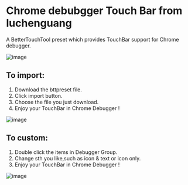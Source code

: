 # Chrome debubgger Touch Bar from luchenguang
A BetterTouchTool preset which provides TouchBar support for Chrome debugger.

![image](https://github.com/luchenguang/ChromeDebuggerTouchBar-BTT/raw/master/screenshots/TouchBar.png)

## To import:
1. Download the bttpreset file.  
2. Click import button.  
3. Choose the file you just download.  
4. Enjoy your TouchBar in Chrome Debugger !

![image](https://github.com/luchenguang/ChromeDebuggerTouchBar-BTT/raw/master/screenshots/Import.png)

## To custom:
1. Double click the items in Debugger Group.  
2. Change sth you like,such as icon & text or icon only.  
3. Enjoy your TouchBar in Chrome Debugger !

![image](https://github.com/luchenguang/ChromeDebuggerTouchBar-BTT/raw/master/screenshots/Custom.png)
